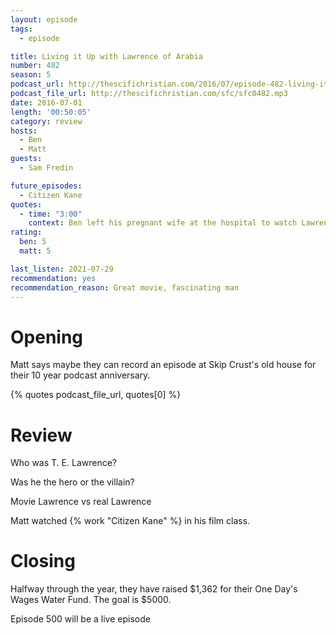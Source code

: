 ```yaml
---
layout: episode
tags:
  - episode

title: Living it Up with Lawrence of Arabia
number: 482
season: 5
podcast_url: http://thescifichristian.com/2016/07/episode-482-living-it-up-with-lawrence-of-arabia/
podcast_file_url: http://thescifichristian.com/sfc/sfc0482.mp3
date: 2016-07-01
length: '00:50:05'
category: review
hosts:
  - Ben
  - Matt
guests:
  - Sam Fredin

future_episodes:
  - Citizen Kane
quotes:
  - time: "3:00"
    context: Ben left his pregnant wife at the hospital to watch Lawrence of Arabia
rating:
  ben: 5
  matt: 5

last_listen: 2021-07-29
recommendation: yes
recommendation_reason: Great movie, fascinating man
---
```


# Opening
Matt says maybe they can record an episode at Skip Crust's old house for their 10 year podcast anniversary.

{% quotes podcast_file_url, quotes[0] %}



# Review
Who was T. E. Lawrence?

Was he the hero or the villain?

Movie Lawrence vs real Lawrence

Matt watched {% work "Citizen Kane" %} in his film class.



# Closing
Halfway through the year, they have raised $1,362 for their One Day's Wages Water Fund. The goal is $5000.

Episode 500 will be a live episode